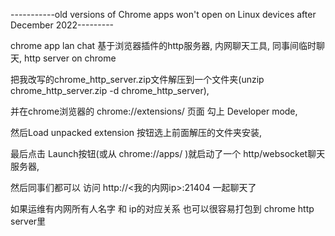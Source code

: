 -----------old versions of Chrome apps won't open on Linux devices after December 2022---------

chrome app lan chat  基于浏览器插件的http服务器, 内网聊天工具, 同事间临时聊天, http server on chrome

把我改写的chrome_http_server.zip文件解压到一个文件夹(unzip chrome_http_server.zip -d chrome_http_server),

并在chrome浏览器的 chrome://extensions/ 页面 勾上 Developer mode,

然后Load unpacked extension 按钮选上前面解压的文件夹安装,

最后点击 Launch按钮(或从 chrome://apps/ )就启动了一个 http/websocket聊天服务器,

然后同事们都可以 访问 http://<我的内网ip>:21404 一起聊天了

如果运维有内网所有人名字 和 ip的对应关系 也可以很容易打包到 chrome http server里
